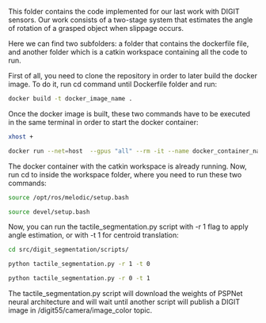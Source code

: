 This folder contains the code implemented for our last work with DIGIT sensors. Our work consists of a two-stage system that estimates the angle of rotation of a grasped object when slippage occurs. 

Here we can find two subfolders: a folder that contains the dockerfile file, and another folder which is a catkin workspace containing all the code to run.

First of all, you need to clone the repository in order to later build the docker image. To do it, run cd command until Dockerfile folder and run:

```sh
docker build -t docker_image_name .
```

Once the docker image is built, these two commands have to be executed in the same terminal in order to start the docker container:

```sh 
xhost +
```

```sh 
docker run --net=host  --gpus "all" --rm -it --name docker_container_name --volume path/to/aurova_grasping/Tactile_sensing/Digit_sensor/Tactile_segmentation/code/digit_segmentation:/digit_segmentation -e DISPLAY=$DISPLAY -v /tmp/.X11-unix:/tmp/.X11-uni docker_image_name

```

The docker container with the catkin workspace is already running. Now, run cd to inside the workspace folder, where you need to run these two commands:

```sh 
source /opt/ros/melodic/setup.bash
```

```sh 
source devel/setup.bash
```

Now, you can run the tactile_segmentation.py script with -r 1 flag to apply angle estimation, or 
with -t 1 for centroid translation:

```sh 
cd src/digit_segmentation/scripts/
```



```sh 
python tactile_segmentation.py -r 1 -t 0
```

```sh 
python tactile_segmentation.py -r 0 -t 1
```

The tactile_segmentation.py script will download the weights of PSPNet neural architecture and will wait until another script will publish a DIGIT image in /digit55/camera/image_color topic.  
